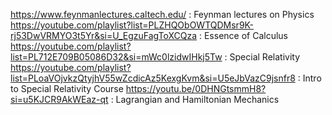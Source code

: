 https://www.feynmanlectures.caltech.edu/ :  Feynman lectures on Physics
https://youtube.com/playlist?list=PLZHQObOWTQDMsr9K-rj53DwVRMYO3t5Yr&si=U_EgzuFagToXCQza :  Essence of Calculus
https://youtube.com/playlist?list=PL712E709B05086D32&si=mWc0lzidwIHkj5Tw : Special Relativity
https://youtube.com/playlist?list=PLoaVOjvkzQtyjhV55wZcdicAz5KexgKvm&si=U5eJbVazC9jsnfr8 : Intro to Special Relativity Course
https://youtu.be/0DHNGtsmmH8?si=u5KJCR9AkWEaz-qt : Lagrangian and Hamiltonian Mechanics
